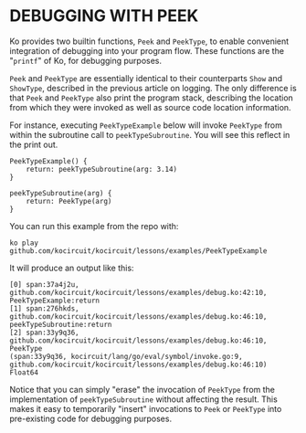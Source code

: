 # DEBUGGING WITH PEEK

Ko provides two builtin functions, `Peek` and `PeekType`, to enable 
convenient integration of debugging into your program flow.
These functions are the "`printf`" of Ko, for debugging purposes.

`Peek` and `PeekType` are essentially identical to their counterparts `Show` and `ShowType`,
described in the previous article on logging.
The only difference is that `Peek` and `PeekType`
also print the program stack, describing the location from which they were invoked
as well as source code location information.

For instance, executing `PeekTypeExample` below will invoke `PeekType`
from within the subroutine call to `peekTypeSubroutine`. You will see this
reflect in the print out.

	PeekTypeExample() {
		return: peekTypeSubroutine(arg: 3.14)
	}

	peekTypeSubroutine(arg) {
		return: PeekType(arg)
	}

You can run this example from the repo with:

	ko play github.com/kocircuit/kocircuit/lessons/examples/PeekTypeExample

It will produce an output like this:

	[0] span:37a4j2u, github.com/kocircuit/kocircuit/lessons/examples/debug.ko:42:10, PeekTypeExample:return
	[1] span:276hkds, github.com/kocircuit/kocircuit/lessons/examples/debug.ko:46:10, peekTypeSubroutine:return
	[2] span:33y9q36, github.com/kocircuit/kocircuit/lessons/examples/debug.ko:46:10, PeekType
	(span:33y9q36, kocircuit/lang/go/eval/symbol/invoke.go:9, github.com/kocircuit/kocircuit/lessons/examples/debug.ko:46:10) Float64

Notice that you can simply "erase" the invocation of `PeekType` from the implementation of `peekTypeSubroutine`
without affecting the result. This makes it easy to temporarily
"insert" invocations to `Peek` or `PeekType` into pre-existing code for debugging purposes.
